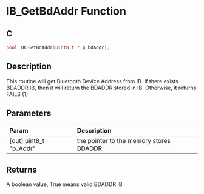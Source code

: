 # IB_GetBdAddr Function

## C

```c
bool IB_GetBdAddr(uint8_t * p_bdAddr);
```

## Description

 This routine will get Bluetooth Device Address from IB. If there exists
 BDADDR IB, then it will return the BDADDR stored in IB. Otherwise, it
 returns FAILS (1)

## Parameters

| Param | Description |
|:----- |:----------- |
| [out] uint8_t "p_Addr" | the pointer to the memory stores BDADDR  

## Returns

 A boolean value, True means valid BDADDR IB  



